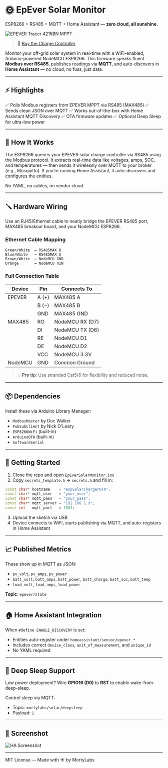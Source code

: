 # 🌞 EpEver Solar Monitor

ESP8266 + RS485 + MQTT + Home Assistant — **zero cloud, all sunshine.**

![EPEVER Tracer 4215BN MPPT](https://m.media-amazon.com/images/I/71k1-M5mZ9L._AC_SL1500_.jpg)

> 🔗 [Buy the Charge Controller](https://amzn.eu/d/51auldm)

Monitor your off-grid solar system in real-time with a WiFi-enabled, Arduino-powered NodeMCU ESP8266. This firmware speaks fluent **Modbus over RS485**, publishes readings via **MQTT**, and auto-discovers in **Home Assistant** — no cloud, no fuss, just data.

---

## ⚡️ Highlights

✅ Polls Modbus registers from EPEVER MPPT via RS485 (MAX485)
✅ Sends clean JSON over MQTT
✅ Works out-of-the-box with Home Assistant MQTT Discovery
✅ OTA firmware updates
✅ Optional Deep Sleep for ultra-low power

---

## 🧠 How It Works

The ESP8266 queries your EPEVER solar charge controller via RS485 using the Modbus protocol. It extracts real-time data like voltages, amps, SOC, and temperatures — then sends it wirelessly over MQTT to your broker (e.g., Mosquitto). If you’re running Home Assistant, it auto-discovers and configures the entities.

No YAML, no cables, no vendor cloud.

---

## 🪛 Hardware Wiring

Use an RJ45/Ethernet cable to neatly bridge the EPEVER RS485 port, MAX485 breakout board, and your NodeMCU ESP8266.

### Ethernet Cable Mapping

```
Green/White  → RS485MAX B
Blue/White   → RS485MAX A
Brown/White  → NodeMCU GND
Orange       → NodeMCU VIN
```

### Full Connection Table

| Device        | Pin           | Connects To       |
|---------------|---------------|-------------------|
| EPEVER        | A (+)         | MAX485 A          |
|               | B (−)         | MAX485 B          |
|               | GND           | MAX485 GND        |
| MAX485        | RO            | NodeMCU RX (D7)   |
|               | DI            | NodeMCU TX (D6)   |
|               | RE            | NodeMCU D1        |
|               | DE            | NodeMCU D2        |
|               | VCC           | NodeMCU 3.3V      |
| NodeMCU       | GND           | Common Ground     |

> 💡 **Pro tip**: Use stranded Cat5/6 for flexibility and reduced noise.

---

## 📦 Dependencies

Install these via Arduino Library Manager:

- `ModbusMaster` by Doc Walker
- `PubSubClient` by Nick O'Leary
- `ESP8266WiFi` (built-in)
- `ArduinoOTA` (built-in)
- `SoftwareSerial`

---

## 🧰 Getting Started

1. Clone the repo and open `EpEverSolarMonitor.ino`
2. Copy `secrets_template.h` → `secrets.h` and fill in:
```cpp
const char* hostname    = "espSolarChargerOTA";
const char* mqtt_user   = "your_user";
const char* mqtt_pass   = "your_pass";
const char* mqtt_server = "192.168.1.x";
const int   mqtt_port   = 1883;
```
3. Upload the sketch via USB
4. Device connects to WiFi, starts publishing via MQTT, and auto-registers in Home Assistant

---

## 📈 Published Metrics

These show up in MQTT as JSON:

- `pv_volt`, `pv_amps`, `pv_power`
- `batt_volt`, `batt_amps`, `batt_power`, `batt_charge`, `batt_soc`, `batt_temp`
- `load_volt`, `load_amps`, `load_power`

**Topic**: `epever/state`

---

## 🏠 Home Assistant Integration

When `#define ENABLE_DISCOVERY` is set:
- Entities auto-register under `homeassistant/sensor/epever_*`
- Includes correct `device_class`, `unit_of_measurement`, and `unique_id`
- No YAML required

---

## 🛌 Deep Sleep Support

Low power deployment? Wire **GPIO16 (D0)** to **RST** to enable wake-from-deep-sleep.

Control sleep via MQTT:
- Topic: `mortylabs/solar/deepsleep`
- Payload: `1`

---

## 📸 Screenshot

![HA Screenshot](https://user-images.githubusercontent.com/placeholder.png)

---

MIT License — Made with ☀️ by MortyLabs
